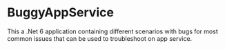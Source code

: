 # BuggyAppService
This a .Net 6 application containing different scenarios with bugs for most common issues that can be used to troubleshoot on app service.

